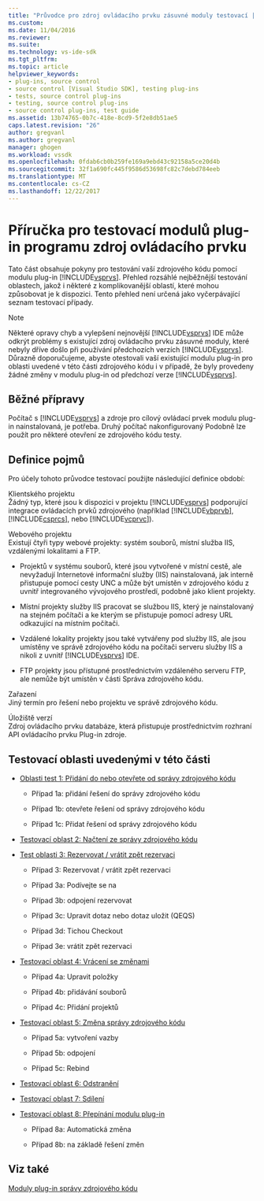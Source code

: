 ```yaml
---
title: "Průvodce pro zdroj ovládacího prvku zásuvné moduly testovací | Microsoft Docs"
ms.custom: 
ms.date: 11/04/2016
ms.reviewer: 
ms.suite: 
ms.technology: vs-ide-sdk
ms.tgt_pltfrm: 
ms.topic: article
helpviewer_keywords:
- plug-ins, source control
- source control [Visual Studio SDK], testing plug-ins
- tests, source control plug-ins
- testing, source control plug-ins
- source control plug-ins, test guide
ms.assetid: 13b74765-0b7c-418e-8cd9-5f2e8db51ae5
caps.latest.revision: "26"
author: gregvanl
ms.author: gregvanl
manager: ghogen
ms.workload: vssdk
ms.openlocfilehash: 0fdab6cb0b259fe169a9ebd43c92158a5ce20d4b
ms.sourcegitcommit: 32f1a690fc445f9586d53698fc82c7debd784eeb
ms.translationtype: MT
ms.contentlocale: cs-CZ
ms.lasthandoff: 12/22/2017
---
```

# <a name="test-guide-for-source-control-plug-ins"></a>Příručka pro testovací modulů plug-in programu zdroj ovládacího prvku
Tato část obsahuje pokyny pro testování vaší zdrojového kódu pomocí modulu plug-in [!INCLUDE[vsprvs](../../code-quality/includes/vsprvs_md.md)]. Přehled rozsáhlé nejběžnější testování oblastech, jakož i některé z komplikovanější oblastí, které mohou způsobovat je k dispozici. Tento přehled není určená jako vyčerpávající seznam testovací případy.  
  
> [!NOTE]
>  Některé opravy chyb a vylepšení nejnovější [!INCLUDE[vsprvs](../../code-quality/includes/vsprvs_md.md)] IDE může odkrýt problémy s existující zdroj ovládacího prvku zásuvné moduly, které nebyly dříve došlo při používání předchozích verzích [!INCLUDE[vsprvs](../../code-quality/includes/vsprvs_md.md)]. Důrazně doporučujeme, abyste otestovali vaší existující modulu plug-in pro oblasti uvedené v této části zdrojového kódu i v případě, že byly provedeny žádné změny v modulu plug-in od předchozí verze [!INCLUDE[vsprvs](../../code-quality/includes/vsprvs_md.md)].  
  
## <a name="common-preparation"></a>Běžné přípravy  
 Počítač s [!INCLUDE[vsprvs](../../code-quality/includes/vsprvs_md.md)] a zdroje pro cílový ovládací prvek modulu plug-in nainstalovaná, je potřeba. Druhý počítač nakonfigurovaný Podobně lze použít pro některé otevření ze zdrojového kódu testy.  
  
## <a name="definition-of-terms"></a>Definice pojmů  
 Pro účely tohoto průvodce testovací použijte následující definice období:  
  
 Klientského projektu  
 Žádný typ, které jsou k dispozici v projektu [!INCLUDE[vsprvs](../../code-quality/includes/vsprvs_md.md)] podporující integrace ovládacích prvků zdrojového (například [!INCLUDE[vbprvb](../../code-quality/includes/vbprvb_md.md)], [!INCLUDE[csprcs](../../data-tools/includes/csprcs_md.md)], nebo [!INCLUDE[vcprvc](../../code-quality/includes/vcprvc_md.md)]).  
  
 Webového projektu  
 Existují čtyři typy webové projekty: systém souborů, místní služba IIS, vzdálenými lokalitami a FTP.  
  
-   Projektů v systému souborů, které jsou vytvořené v místní cestě, ale nevyžadují Internetové informační služby (IIS) nainstalovaná, jak interně přistupuje pomocí cesty UNC a může být umístěn v zdrojového kódu z uvnitř integrovaného vývojového prostředí, podobně jako klient projekty.  
  
-   Místní projekty služby IIS pracovat se službou IIS, který je nainstalovaný na stejném počítači a ke kterým se přistupuje pomocí adresy URL odkazující na místním počítači.  
  
-   Vzdálené lokality projekty jsou také vytvářeny pod služby IIS, ale jsou umístěny ve správě zdrojového kódu na počítači serveru služby IIS a nikoli z uvnitř [!INCLUDE[vsprvs](../../code-quality/includes/vsprvs_md.md)] IDE.  
  
-   FTP projekty jsou přístupné prostřednictvím vzdáleného serveru FTP, ale nemůže být umístěn v části Správa zdrojového kódu.  
  
 Zařazení  
 Jiný termín pro řešení nebo projektu ve správě zdrojového kódu.  
  
 Úložiště verzí  
 Zdroj ovládacího prvku databáze, která přistupuje prostřednictvím rozhraní API ovládacího prvku Plug-in zdroje.  
  
## <a name="test-areas-covered-in-this-section"></a>Testovací oblasti uvedenými v této části  
  
-   [Oblasti test 1: Přidání do nebo otevřete od správy zdrojového kódu](../../extensibility/internals/test-area-1-add-to-open-from-source-control.md)  
  
    -   Případ 1a: přidání řešení do správy zdrojového kódu  
  
    -   Případ 1b: otevřete řešení od správy zdrojového kódu  
  
    -   Případ 1c: Přidat řešení od správy zdrojového kódu  
  
-   [Testovací oblast 2: Načtení ze správy zdrojového kódu](../../extensibility/internals/test-area-2-get-from-source-control.md)  
  
-   [Test oblasti 3: Rezervovat / vrátit zpět rezervaci](../../extensibility/internals/test-area-3-check-out-undo-checkout.md)  
  
    -   Případ 3: Rezervovat / vrátit zpět rezervaci  
  
    -   Případ 3a: Podívejte se na  
  
    -   Případ 3b: odpojení rezervovat  
  
    -   Případ 3c: Upravit dotaz nebo dotaz uložit (QEQS)  
  
    -   Případ 3d: Tichou Checkout  
  
    -   Případ 3e: vrátit zpět rezervaci  
  
-   [Testovací oblast 4: Vrácení se změnami](../../extensibility/internals/test-area-4-check-in.md)  
  
    -   Případ 4a: Upravit položky  
  
    -   Případ 4b: přidávání souborů  
  
    -   Případ 4c: Přidání projektů  
  
-   [Testovací oblast 5: Změna správy zdrojového kódu](../../extensibility/internals/test-area-5-change-source-control.md)  
  
    -   Případ 5a: vytvoření vazby  
  
    -   Případ 5b: odpojení  
  
    -   Případ 5c: Rebind  
  
-   [Testovací oblast 6: Odstranění](../../extensibility/internals/test-area-6-delete.md)  
  
-   [Testovací oblast 7: Sdílení](../../extensibility/internals/test-area-7-share.md)  
  
-   [Testovací oblast 8: Přepínání modulu plug-in](../../extensibility/internals/test-area-8-plug-in-switching.md)  
  
    -   Případ 8a: Automatická změna  
  
    -   Případ 8b: na základě řešení změn  
  
## <a name="see-also"></a>Viz také  
 [Moduly plug-in správy zdrojového kódu](../../extensibility/source-control-plug-ins.md)